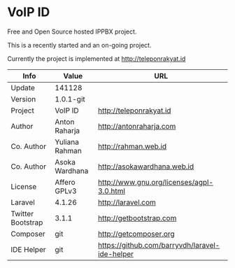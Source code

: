 VoIP ID
=======

Free and Open Source hosted IPPBX project.

This is a recently started and an on-going project.

Currently the project is implemented at http://teleponrakyat.id

Info              | Value          | URL
----------------- | -------------- | ----------------------------------------------
Update            | 141128         |
Version           | 1.0.1-git      |
Project           | VoIP ID        | http://teleponrakyat.id
Author            | Anton Raharja  | http://antonraharja.com
Co. Author        | Yuliana Rahman | http://rahman.web.id
Co. Author        | Asoka Wardhana | http://asokawardhana.web.id
License           | Affero GPLv3   | http://www.gnu.org/licenses/agpl-3.0.html
Laravel           | 4.1.26         | http://laravel.com
Twitter Bootstrap | 3.1.1          | http://getbootstrap.com
Composer          | git            | http://getcomposer.org
IDE Helper        | git            | https://github.com/barryvdh/laravel-ide-helper
